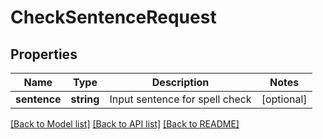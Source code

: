 # CheckSentenceRequest

## Properties
Name | Type | Description | Notes
------------ | ------------- | ------------- | -------------
**sentence** | **string** | Input sentence for spell check | [optional] 

[[Back to Model list]](../README.md#documentation-for-models) [[Back to API list]](../README.md#documentation-for-api-endpoints) [[Back to README]](../README.md)


